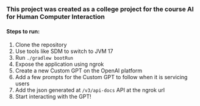 ### This project was created as a college project for the course AI for Human Computer Interaction

#### Steps to run:
1. Clone the repository
2. Use tools like SDM to switch to JVM 17
3. Run `./gradlew bootRun`
4. Expose the application using ngrok
5. Create a new Custom GPT on the OpenAI platform
6. Add a few prompts for the Custom GPT to follow when it is servicing users
7. Add the json generated at `/v3/api-docs` API at the ngrok url
8. Start interacting with the GPT!
